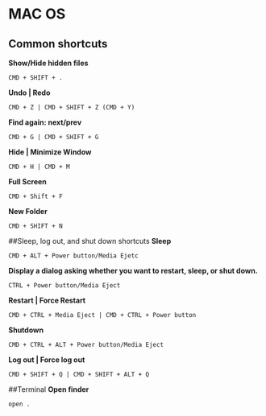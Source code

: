 # MAC OS
## Common shortcuts
**Show/Hide hidden files**
```
CMD + SHIFT + .
```

**Undo | Redo**
```
CMD + Z | CMD + SHIFT + Z (CMD + Y)
```

**Find again: next/prev**
```
CMD + G | CMD + SHIFT + G
```

**Hide | Minimize Window**
```
CMD + H | CMD + M
```

**Full Screen**
```
CMD + Shift + F
```

**New Folder**
```
CMD + SHIFT + N
```

##Sleep, log out, and shut down shortcuts
**Sleep**
```
CMD + ALT + Power button/Media Ejetc
```

**Display a dialog asking whether you want to restart, sleep, or shut down.**
```
CTRL + Power button/Media Eject
```

**Restart | Force Restart**
```
CMD + CTRL + Media Eject | CMD + CTRL + Power button
```

**Shutdown**
```
CMD + CTRL + ALT + Power button/Media Eject
```

**Log out | Force log out**
```
CMD + SHIFT + Q | CMD + SHIFT + ALT + Q
```

##Terminal
**Open finder**
```
open .
```
